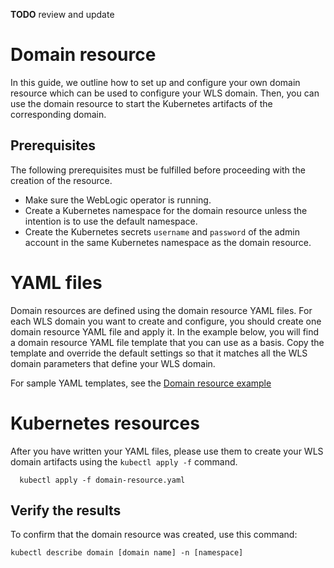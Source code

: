 **TODO** review and update

# Domain resource

In this guide, we outline how to set up and configure your own domain resource which can be used to configure your WLS domain. Then, you can use the domain resource to start the Kubernetes artifacts of the corresponding domain. 

## Prerequisites

The following prerequisites must be fulfilled before proceeding with the creation of the resource.
* Make sure the WebLogic operator is running.
* Create a Kubernetes namespace for the domain resource unless the intention is to use the default namespace.
* Create the Kubernetes secrets `username` and `password` of the admin account in the same Kubernetes namespace as the domain resource.

# YAML files

Domain resources are defined using the domain resource YAML files. For each WLS domain you want to create and configure, you should create one domain resource YAML file and apply it. In the example below, you will find a domain resource YAML file template that you can use as a basis. Copy the template and override the default settings so that it matches all the WLS domain parameters that define your WLS domain.

For sample YAML templates, see the [Domain resource example](../kubernetes/samples/scripts/create-weblogic-domain/domain-home-on-pv/README.md)

# Kubernetes resources

After you have written your YAML files, please use them to create your WLS domain artifacts using the `kubectl apply -f` command.

```
  kubectl apply -f domain-resource.yaml

```

## Verify the results

To confirm that the domain resource was created, use this command:

```
kubectl describe domain [domain name] -n [namespace]
```
